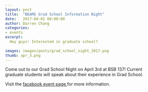 ```yaml
---
layout: post
title:  "BEAMS Grad School Information Night"
date:   2017-04-01 08:00:00
author: Darren Chang
categories: 
- events
excerpt:
  Hey guys! Interested in graduate school?  
  
images: images/posts/grad_school_night_2017.png
thumb: apr_3.png
---
```


Come out to our Grad School Night on April 3rd at BSB 137! 
Current graduate students will speak about their experience in Grad School.

Visit the [facebook event page ](https://www.facebook.com/events/1893814880903607/) for more information. 